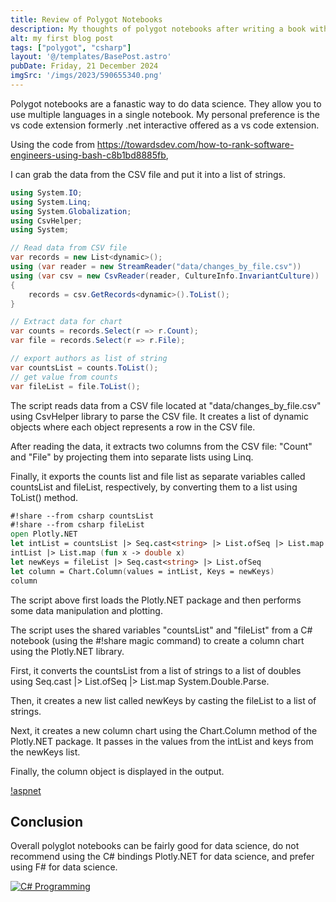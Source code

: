 ```yaml
---
title: Review of Polygot Notebooks
description: My thoughts of polygot notebooks after writing a book with them
alt: my first blog post
tags: ["polygot", "csharp"]
layout: '@/templates/BasePost.astro'
pubDate: Friday, 21 December 2024
imgSrc: '/imgs/2023/590655340.png'
---
```


Polygot notebooks are a fanastic way to do data science. They allow you to use multiple languages in a single notebook. My personal preference is the vs code extension formerly .net interactive offered as a vs code extension.

Using the code from https://towardsdev.com/how-to-rank-software-engineers-using-bash-c8b1bd8885fb,

I can grab the data from the CSV file and put it into a list of strings.
```cs
using System.IO;
using System.Linq;
using System.Globalization;
using CsvHelper;
using System;

// Read data from CSV file
var records = new List<dynamic>();
using (var reader = new StreamReader("data/changes_by_file.csv"))
using (var csv = new CsvReader(reader, CultureInfo.InvariantCulture))
{
    records = csv.GetRecords<dynamic>().ToList();
}

// Extract data for chart
var counts = records.Select(r => r.Count);
var file = records.Select(r => r.File);

// export authors as list of string
var countsList = counts.ToList();
// get value from counts
var fileList = file.ToList();
```

The script reads data from a CSV file located at "data/changes_by_file.csv" using CsvHelper library to parse the CSV file. It creates a list of dynamic objects where each object represents a row in the CSV file.

After reading the data, it extracts two columns from the CSV file: "Count" and "File" by projecting them into separate lists using Linq.

Finally, it exports the counts list and file list as separate variables called countsList and fileList, respectively, by converting them to a list using ToList() method.


```fsharp
#!share --from csharp countsList
#!share --from csharp fileList
open Plotly.NET
let intList = countsList |> Seq.cast<string> |> List.ofSeq |> List.map System.Double.Parse
intList |> List.map (fun x -> double x)
let newKeys = fileList |> Seq.cast<string> |> List.ofSeq
let column = Chart.Column(values = intList, Keys = newKeys)
column
```

The script above first loads the Plotly.NET package and then performs some data manipulation and plotting.

The script uses the shared variables "countsList" and "fileList" from a C# notebook (using the #!share magic command) to create a column chart using the Plotly.NET library.

First, it converts the countsList from a list of strings to a list of doubles using Seq.cast<string> |> List.ofSeq |> List.map System.Double.Parse.

Then, it creates a new list called newKeys by casting the fileList to a list of strings.

Next, it creates a new column chart using the Chart.Column method of the Plotly.NET package. It passes in the values from the intList and keys from the newKeys list.

Finally, the column object is displayed in the output.

[!aspnet](imgs/2023/tech/newplot.png)


## Conclusion

Overall polyglot notebooks can be fairly good for data science, do not recommend using the C# bindings Plotly.NET for data science, and prefer using F# for data science.

[![C# Programming](https://m.media-amazon.com/images/I/414HUhz-9gL.jpg)](https://www.amazon.com/dp/B0BY18F7HB) 